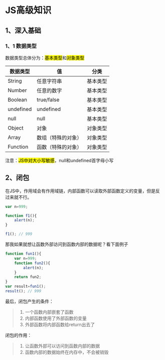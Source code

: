 # JS高级知识

## 1、深入基础

### 1、1 数据类型

数据类型总体分为：<mark>基本类型</mark>和<mark>对象类型</mark>

| 数据类型  | 值                 | 分类     |
| --------- | ------------------ | -------- |
| String    | 任意字符串         | 基本类型 |
| Number    | 任意的数字         | 基本类型 |
| Boolean   | true/false         | 基本类型 |
| undefined | undefined          | 基本类型 |
| null      | null               | 基本类型 |
| Object    | 对象               | 对象类型 |
| Array     | 数组（特殊的对象） | 对象类型 |
| Function  | 函数（特殊的对象） | 对象类型 |

注意：<mark>JS中对大小写敏感</mark>，null和undefined首字母小写





## 2、闭包

在JS中，作用域会有作用域链，内部函数可以读取外部函数定义的变量，但是反过来就不行。

```js
var n=999;

function f1(){
    alert(n);
}

f1(); // 999

```

那我如果就想让函数外部访问到函数内部的数据呢？看下面例子

```js
function fun1(){
    var n=999;
    function fun2(){
        alert(n);
    }
    return fun2;
}
var result=fun1();
result(); // 999
```

最后，闭包产生的条件：

> 1. 一个函数内部嵌套了函数
> 2. 内部函数使用了外部函数的变量
> 3. 外部函数将内部函数给return出去了

闭包的作用：

> 1. 让函数外部可以访问到函数内部的数据
> 2. 函数内部的数据始终在内存中，不会被销毁







